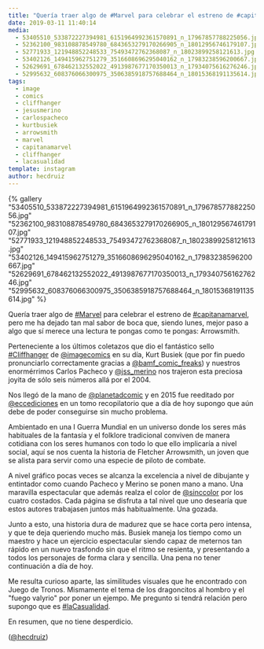 ```yaml
---
title: "Quería traer algo de #Marvel para celebrar el estreno de #capitanamarvel"
date: 2019-03-11 11:40:14
media: 
  - 53405510_533872227394981_6151964992361570891_n_17967857788225056.jpg
  - 52362100_983108878549780_6843653279170266905_n_18012956746179107.jpg
  - 52771933_121948852248533_75493472762368087_n_18023899258121613.jpg
  - 53402126_149415962751279_3516608696295040162_n_17983238596200667.jpg
  - 52629691_678462132552022_4913987677170350013_n_17934075616276246.jpg
  - 52995632_608376066300975_3506385918757688464_n_18015368191135614.jpg
tags: 
  - image
  - comics
  - cliffhanger
  - jesusmerino
  - carlospacheco
  - kurtbusiek
  - arrowsmith
  - marvel
  - capitanamarvel
  - cliffhanger
  - lacasualidad
template: instagram
author: hecdruiz
---
```


{% gallery "53405510_533872227394981_6151964992361570891_n_17967857788225056.jpg" "52362100_983108878549780_6843653279170266905_n_18012956746179107.jpg" "52771933_121948852248533_75493472762368087_n_18023899258121613.jpg" "53402126_149415962751279_3516608696295040162_n_17983238596200667.jpg" "52629691_678462132552022_4913987677170350013_n_17934075616276246.jpg" "52995632_608376066300975_3506385918757688464_n_18015368191135614.jpg" %}

Quería traer algo de [#Marvel](/etiquetas/marvel) para celebrar el estreno de [#capitanamarvel](/etiquetas/capitanamarvel), pero me ha dejado tan mal sabor de boca que, siendo lunes, mejor paso a algo que sí merece una lectura te pongas como te pongas: Arrowsmith.

Perteneciente a los últimos coletazos que dio el fantástico sello [#Cliffhanger](/etiquetas/cliffhanger) de [@imagecomics](https://instagram.com/imagecomics) en su día, Kurt Busiek (que por fin puedo pronunciarlo correctamente gracias a [@bamf_comic_freaks](https://instagram.com/bamf_comic_freaks)) y nuestros enormérrimos Carlos Pacheco y [@jss_merino](https://instagram.com/jss_merino) nos trajeron esta preciosa joyita de sólo seis números allá por el 2004.

Nos llegó de la mano de [@planetadcomic](https://instagram.com/planetadcomic) y en 2015 fue reeditado por [@eccediciones](https://instagram.com/eccediciones) en un tomo recopilatorio que  a día de hoy supongo que aún debe de poder conseguirse sin mucho problema.

Ambientado en una I Guerra Mundial en un universo donde los seres más habituales de la fantasía y el folklore tradicional conviven de manera cotidiana con los seres humanos con todo lo que ello implicaría a nivel social, aquí se nos cuenta la historia de Fletcher Arrowsmith, un joven que se alista para servir como una especie de piloto de combate.

A nivel gráfico pocas veces se alcanza la excelencia a nivel de dibujante y entintador como cuando Pacheco y Merino se ponen mano a mano. Una maravilla espectacular que además realza el color de [@sinccolor](https://instagram.com/sinccolor) por los cuatro costados. Cada página se disfruta a tal nivel que uno desearía que estos autores trabajasen juntos más habitualmente. Una gozada.

Junto a esto, una historia dura de madurez que se hace corta pero intensa, y que te deja queriendo mucho más. Busiek maneja los tiempo como un maestro y hace un ejercicio espectacular siendo capaz de meternos tan rápido en un nuevo trasfondo sin que el ritmo se resienta, y presentando a todos los personajes de forma clara y sencilla. Una pena no tener continuación a día de hoy.

Me resulta curioso aparte, las similitudes visuales que he encontrado con Juego de Tronos. Mismamente el tema de los dragoncitos al hombro y el "fuego valyrio" por poner un ejempo. Me pregunto si tendrá relación pero supongo que es [#laCasualidad](/etiquetas/lacasualidad).

En resumen, que no tiene desperdicio.

([@hecdruiz](https://instagram.com/hecdruiz))
